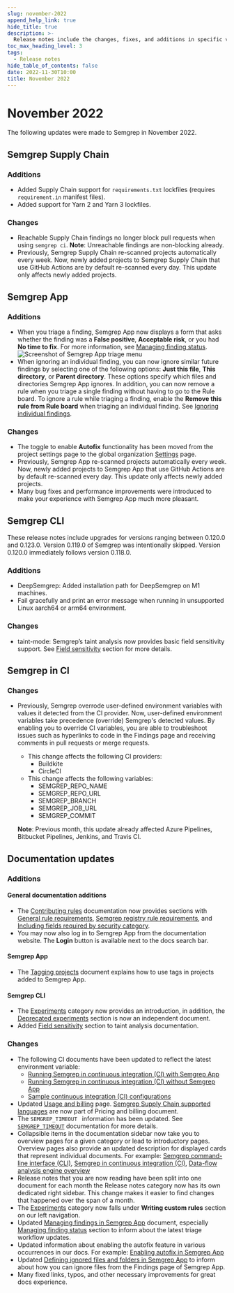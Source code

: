 ```yaml
---
slug: november-2022
append_help_link: true
hide_title: true
description: >-
  Release notes include the changes, fixes, and additions in specific versions of Semgrep.
toc_max_heading_level: 3
tags: 
  - Release notes
hide_table_of_contents: false
date: 2022-11-30T10:00
title: November 2022
---
```


# November 2022

The following updates were made to Semgrep in November 2022.

<!-- truncate -->

## Semgrep Supply Chain

### Additions

- Added Supply Chain support for `requirements.txt` lockfiles (requires `requirement.in` manifest files).
- Added support for Yarn 2 and Yarn 3 lockfiles.

### Changes

- Reachable Supply Chain findings no longer block pull requests when using `semgrep ci`. **Note**: Unreachable findings are non-blocking already.
- Previously, Semgrep Supply Chain re-scanned projects automatically every week. Now, newly added projects to Semgrep Supply Chain that use GitHub Actions are by default re-scanned every day. This update only affects newly added projects.

## Semgrep App

### Additions

- When you triage a finding, Semgrep App now displays a form that asks whether the finding was a **False positive**, **Acceptable risk**, or you had **No time to fix**. For more information, see [Managing finding status](/semgrep-code/triage-remediation/#triage-statuses). ![Screenshot of Semgrep App triage menu](/img/app-findings-triage.png)
- When ignoring an individual finding, you can now ignore similar future findings by selecting one of the following options: **Just this file**, **This directory**, or **Parent directory**. These options specify which files and directories Semgrep App ignores. In addition, you can now remove a rule when you triage a single finding without having to go to the Rule board. To ignore a rule while triaging a finding, enable the **Remove this rule from Rule board** when triaging an individual finding. See [Ignoring individual findings](/semgrep-code/triage-remediation/#ignore-findings).

### Changes

- The toggle to enable **Autofix** functionality has been moved from the project settings page to the global organization [Settings](https://semgrep.dev/orgs/-/settings) page.
- Previously, Semgrep App re-scanned projects automatically every week. Now, newly added projects to Semgrep App that use GitHub Actions are by default re-scanned every day. This update only affects newly added projects.
- Many bug fixes and performance improvements were introduced to make your experience with Semgrep App much more pleasant.

## Semgrep CLI

These release notes include upgrades for versions ranging between 0.120.0 and 0.123.0. Version 0.119.0 of Semgrep was intentionally skipped. Version 0.120.0 immediately follows version 0.118.0.

### Additions

- DeepSemgrep: Added installation path for DeepSemgrep on M1 machines.
- Fail gracefully and print an error message when running in unsupported Linux aarch64 or arm64 environment.

### Changes

- taint-mode: Semgrep’s taint analysis now provides basic field sensitivity support. See [Field sensitivity](/writing-rules/data-flow/taint-mode/advanced#taint-mode-sensitivity) section for more details.

## Semgrep in CI

### Changes

- Previously, Semgrep overrode user-defined environment variables with values it detected from the CI provider. Now, user-defined environment variables take precedence (override) Semgrep's detected values. By enabling you to override CI variables, you are able to troubleshoot issues such as hyperlinks to code in the Findings page and receiving comments in pull requests or merge requests.
  - This change affects the following CI providers:
    - Buildkite
    - CircleCI
  - This change affects the following variables:
    - SEMGREP_REPO_NAME
    - SEMGREP_REPO_URL
    - SEMGREP_BRANCH
    - SEMGREP_JOB_URL
    - SEMGREP_COMMIT

  **Note**: Previous month, this update already affected Azure Pipelines, Bitbucket Pipelines, Jenkins, and Travis CI.

## Documentation updates

### Additions

#### General documentation additions

- The [Contributing rules](/contributing/contributing-to-semgrep-rules-repository) documentation now provides sections with [General rule requirements](/contributing/contributing-to-semgrep-rules-repository#general-rule-requirements), [Semgrep registry rule requirements](/contributing/contributing-to-semgrep-rules-repository#semgrep-registry-rule-requirements), and [Including fields required by security category](/contributing/contributing-to-semgrep-rules-repository#fields-required-by-the-security-category).
- You may now also log in to Semgrep App from the documentation website. The **Login** button is available next to the docs search bar.

#### Semgrep App

- The [Tagging projects](/semgrep-appsec-platform/tags) document explains how to use tags in projects added to Semgrep App.

#### Semgrep CLI

- The [Experiments](/writing-rules/experiments/introduction) category now provides an introduction, in addition, the [Deprecated experiments](/writing-rules/experiments/deprecated-experiments) section is now an independent document.
- Added [Field sensitivity](writing-rules/data-flow/taint-mode/advanced#taint-mode-sensitivity) section to taint analysis documentation.

### Changes

- The following CI documents have been updated to reflect the latest environment variable:
  - [Running Semgrep in continuous integration (CI) with Semgrep App](/deployment/core-deployment)
  - [Running Semgrep in continuous integration (CI) without Semgrep App](/deployment/oss-deployment)
  - [Sample continuous integration (CI) configurations](/semgrep-ci/sample-ci-configs)
- Updated [Usage and billing](/usage-and-billing) page. [Semgrep Supply Chain supported languages](/supported-languages/#semgrep-supply-chain) are now part of Pricing and billing document.
- The `SEMGREP_TIMEOUT ` information has been updated. See [`SEMGREP_TIMEOUT`](/semgrep-ci/ci-environment-variables#semgrep_timeout) documentation for more details.
- Collapsible items in the documentation sidebar now take you to overview pages for a given category or lead to introductory pages. Overview pages also provide an updated description for displayed cards that represent individual documents. For example: [Semgrep command-line interface (CLI)](/getting-started/cli), [Semgrep in continuous integration (CI)](/deployment/add-semgrep-to-ci), [Data-flow analysis engine overview](/writing-rules/data-flow/data-flow-overview)
- Release notes that you are now reading have been split into one document for each month the Release notes category now has its own dedicated right sidebar. This change makes it easier to find changes that happened over the span of a month.
- The [Experiments](/writing-rules/experiments/introduction) category now falls under **Writing custom rules** section on our left navigation.
- Updated [Managing findings in Semgrep App](/semgrep-code/findings) document, especially [Managing finding status](/semgrep-code/triage-remediation/#manage-findings) section to inform about the latest triage workflow updates.
- Updated information about enabling the autofix feature in various occurrences in our docs. For example: [Enabling autofix in Semgrep App](/writing-rules/testing-rules/#enabling-autofix-in-semgrep-code)
- Updated [Defining ignored files and folders in Semgrep App](/writing-rules/testing-rules/#enabling-autofix-in-semgrep-code) to inform about how you can ignore files from the Findings page of Semgrep App.
- Many fixed links, typos, and other necessary improvements for great docs experience.
